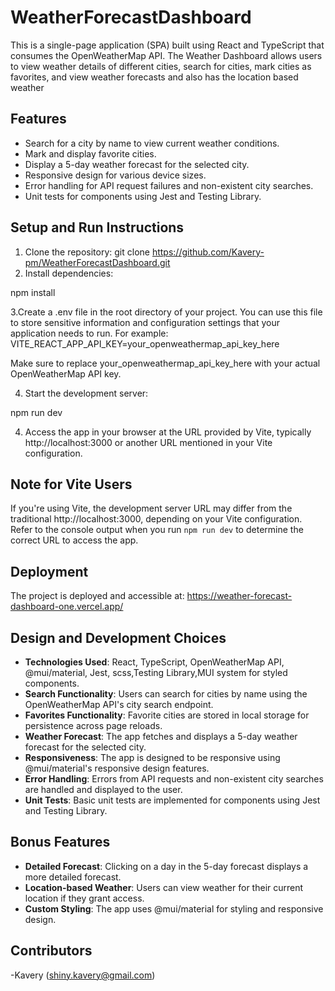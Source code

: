 # WeatherForecastDashboard


This is a single-page application (SPA) built using React and TypeScript that consumes the OpenWeatherMap API. The Weather Dashboard allows users to view weather details of different cities, search for cities, mark cities as favorites, and view weather forecasts and also has the location based weather

## Features

- Search for a city by name to view current weather conditions.
- Mark and display favorite cities.
- Display a 5-day weather forecast for the selected city.
- Responsive design for various device sizes.
- Error handling for API request failures and non-existent city searches.
- Unit tests for components using Jest and Testing Library.

## Setup and Run Instructions

1. Clone the repository:
git clone https://github.com/Kavery-pm/WeatherForecastDashboard.git
2. Install dependencies:

npm install

3.Create a .env file in the root directory of your project. You can use this file to store sensitive information and configuration settings that your application needs to run. For example: VITE_REACT_APP_API_KEY=your_openweathermap_api_key_here

Make sure to replace your_openweathermap_api_key_here with your actual OpenWeatherMap API key.

4. Start the development server:

  npm run dev

  

4. Access the app in your browser at the URL provided by Vite, typically http://localhost:3000 or another URL mentioned in your Vite configuration.

## Note for Vite Users

If you're using Vite, the development server URL may differ from the traditional http://localhost:3000, depending on your Vite configuration. Refer to the console output when you run `npm run dev` to determine the correct URL to access the app.

## Deployment

The project is deployed and accessible at: https://weather-forecast-dashboard-one.vercel.app/
## Design and Development Choices

- **Technologies Used**: React, TypeScript, OpenWeatherMap API, @mui/material, Jest, scss,Testing Library,MUI system for styled components.
- **Search Functionality**: Users can search for cities by name using the OpenWeatherMap API's city search endpoint.
- **Favorites Functionality**: Favorite cities are stored in local storage for persistence across page reloads.
- **Weather Forecast**: The app fetches and displays a 5-day weather forecast for the selected city.
- **Responsiveness**: The app is designed to be responsive using @mui/material's responsive design features.
- **Error Handling**: Errors from API requests and non-existent city searches are handled and displayed to the user.
- **Unit Tests**: Basic unit tests are implemented for components using Jest and Testing Library.

## Bonus Features

- **Detailed Forecast**: Clicking on a day in the 5-day forecast displays a more detailed forecast.
- **Location-based Weather**: Users can view weather for their current location if they grant access.
- **Custom Styling**: The app uses @mui/material for styling and responsive design.

## Contributors

-Kavery (shiny.kavery@gmail.com)



